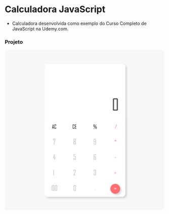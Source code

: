 # Calculadora JavaScript


* Calculadora desenvolvida como exemplo do Curso Completo de JavaScript na Udemy.com.

### Projeto
![Calculadora](https://github.com/Daniel-Silva/app-calculadora-course/blob/master/assets/img/calculadora.png)
